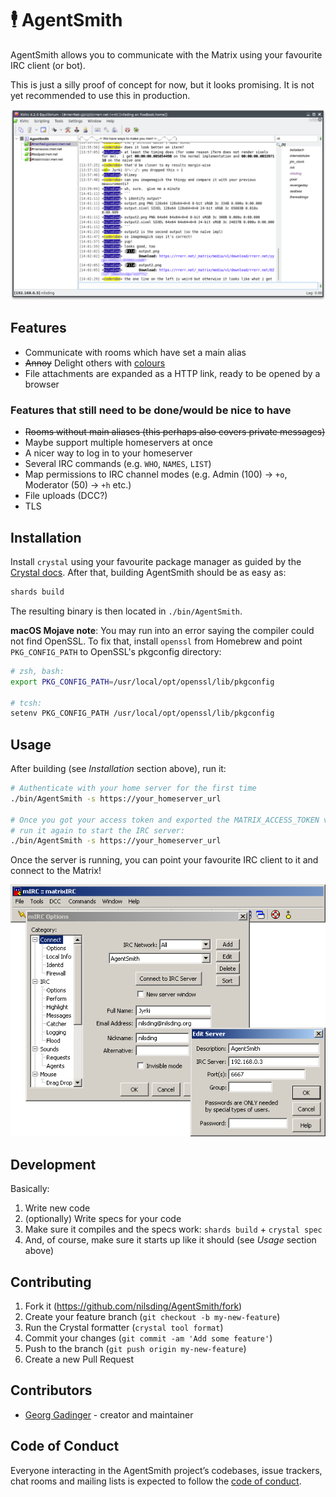 # 🕴 AgentSmith

AgentSmith allows you to communicate with the Matrix using your favourite IRC
client (or bot).

This is just a silly proof of concept for now, but it looks promising.  It is
not yet recommended to use this in production.

<p align="center">
  <img src="https://github.com/nilsding/AgentSmith/blob/master/misc/img/kvirc_channel.png?raw=true" alt="Screenshot of KVIrc displaying a conversation within a Matrix room" />
</p>

## Features

- Communicate with rooms which have set a main alias
- ~~Annoy~~ Delight others with [colours][mirc_colours]
- File attachments are expanded as a HTTP link, ready to be opened by a browser

### Features that still need to be done/would be nice to have

- ~~Rooms without main aliases (this perhaps also covers private messages)~~
- Maybe support multiple homeservers at once
- A nicer way to log in to your homeserver
- Several IRC commands (e.g. `WHO`, `NAMES`, `LIST`)
- Map permissions to IRC channel modes (e.g. Admin (100) -> `+o`, Moderator (50)
  -> `+h` etc.)
- File uploads (DCC?)
- TLS

## Installation

Install `crystal` using your favourite package manager as guided by the [Crystal
docs][crystal_install].  After that, building AgentSmith should be as easy as:

```sh
shards build
```

The resulting binary is then located in `./bin/AgentSmith`.

**macOS Mojave note**: You may run into an error saying the compiler could not
find OpenSSL.  To fix that, install `openssl` from Homebrew and point
`PKG_CONFIG_PATH` to OpenSSL's pkgconfig directory:

```sh
# zsh, bash:
export PKG_CONFIG_PATH=/usr/local/opt/openssl/lib/pkgconfig

# tcsh:
setenv PKG_CONFIG_PATH /usr/local/opt/openssl/lib/pkgconfig
```

## Usage

After building (see _Installation_ section above), run it:

```sh
# Authenticate with your home server for the first time
./bin/AgentSmith -s https://your_homeserver_url

# Once you got your access token and exported the MATRIX_ACCESS_TOKEN variable,
# run it again to start the IRC server:
./bin/AgentSmith -s https://your_homeserver_url
```

Once the server is running, you can point your favourite IRC client to it and
connect to the Matrix!

<p align="center">
  <img src="https://github.com/nilsding/AgentSmith/blob/master/misc/img/mirc_connect.png?raw=true" alt="mIRC server options" />
</p>

## Development

Basically:

1. Write new code
2. (optionally) Write specs for your code
3. Make sure it compiles and the specs work: `shards build` + `crystal spec`
4. And, of course, make sure it starts up like it should (see _Usage_ section
   above)

## Contributing

1. Fork it (<https://github.com/nilsding/AgentSmith/fork>)
2. Create your feature branch (`git checkout -b my-new-feature`)
3. Run the Crystal formatter (`crystal tool format`)
4. Commit your changes (`git commit -am 'Add some feature'`)
5. Push to the branch (`git push origin my-new-feature`)
6. Create a new Pull Request

## Contributors

- [Georg Gadinger](https://github.com/nilsding) - creator and maintainer

## Code of Conduct

Everyone interacting in the AgentSmith project’s codebases, issue trackers, chat
rooms and mailing lists is expected to follow the [code of conduct].

[mirc_colours]: https://twitter.com/nilsding/status/1068661362845511680
[crystal_install]: https://crystal-lang.org/docs/installation
[code of conduct]: https://github.com/nilsding/AgentSmith/blob/master/CODE_OF_CONDUCT.md
